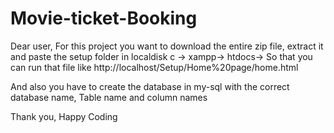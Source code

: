# Movie-ticket-Booking

Dear user,
For this project you want to download the entire zip file, extract it and paste the setup folder in localdisk c -> xampp-> htdocs-> So that you can run that file like http://localhost/Setup/Home%20page/home.html 

And also you have to create the database in my-sql with the correct database name, Table name and column names

Thank you,
Happy Coding
